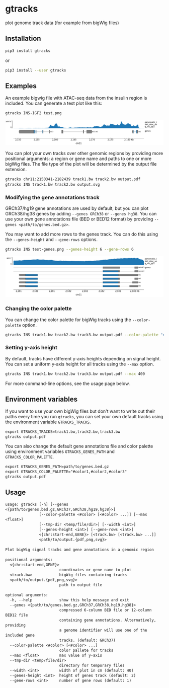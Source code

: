 # gtracks

plot genome track data (for example from bigWig files)

## Installation

```sh
pip3 install gtracks
```
or
```sh
pip3 install --user gtracks
```

## Examples

An example bigwig file with ATAC-seq data from the insulin region is included.
You can generate a test plot like this:
```sh
gtracks INS-IGF2 test.png
```
![test plot](https://github.com/anthony-aylward/gtracks/raw/master/test.png)

You can plot your own tracks over other genomic regions by providing more
positional arguments: a region or gene name and paths to one or more bigWig
files. The file type of the plot will be determined by the
output file extension.
```sh
gtracks chr11:2150341-2182439 track1.bw track2.bw output.pdf
gtracks INS track1.bw track2.bw output.svg
```

### Modifying the gene annotations track

GRCh37/hg19 gene annotations are used by default, but you can plot GRCh38/hg38
genes by adding `--genes GRCh38` or `--genes hg38`. You can use your own gene
annotations file (BED or BED12 format) by providing
`--genes <path/to/genes.bed.gz>`.

You may want to add more rows to the genes track. You can do this using
the `--genes-height` and `--gene-rows` options.

```sh
gtracks INS test-genes.png --genes-height 6 --gene-rows 6
```
![test plot with more gene rows](https://github.com/anthony-aylward/gtracks/raw/master/test-genes.png)

### Changing the color palette

You can change the color palette for bigWig tracks using the `--color-palette` option.
```sh
gtracks INS track1.bw track2.bw track3.bw output.pdf --color-palette "#color1" "#color2" "#color3"
```

### Setting y-axis height

By default, tracks have different y-axis heights depending on signal height.
You can set a uniform y-axis height for all tracks using the `--max` option.

```sh
gtracks INS track1.bw track2.bw track3.bw output.pdf --max 400
```

For more command-line options, see the usage page below.

## Environment variables

If you want to use your own bigWig files but don't want to write out their
paths every time you run `gtracks`, you can set your own default tracks using
the environment variable `GTRACKS_TRACKS`.
```
export GTRACKS_TRACKS=track1.bw,track2.bw,track3.bw
gtracks output.pdf
```

You can also change the default gene annotations file and color palette using
environment variables `GTRACKS_GENES_PATH` and `GTRACKS_COLOR_PALETTE`.
```
export GTRACKS_GENES_PATH=path/to/genes.bed.gz
export GTRACKS_COLOR_PALETTE="#color1,#color2,#color3"
gtracks output.pdf
```

## Usage

```
usage: gtracks [-h] [--genes <{path/to/genes.bed.gz,GRCh37,GRCh38,hg19,hg38}>]
               [--color-palette <#color> [<#color> ...]] [--max <float>]
               [--tmp-dir <temp/file/dir>] [--width <int>]
               [--genes-height <int>] [--gene-rows <int>]
               <{chr:start-end,GENE}> [<track.bw> [<track.bw> ...]]
               <path/to/output.{pdf,png,svg}>

Plot bigWig signal tracks and gene annotations in a genomic region

positional arguments:
  <{chr:start-end,GENE}>
                        coordinates or gene name to plot
  <track.bw>            bigWig files containing tracks
  <path/to/output.{pdf,png,svg}>
                        path to output file

optional arguments:
  -h, --help            show this help message and exit
  --genes <{path/to/genes.bed.gz,GRCh37,GRCh38,hg19,hg38}>
                        compressed 6-column BED file or 12-column BED12 file
                        containing gene annotations. Alternatively, providing
                        a genome identifier will use one of the included gene
                        tracks. (default: GRCh37)
  --color-palette <#color> [<#color> ...]
                        color pallete for tracks
  --max <float>         max value of y-axis
  --tmp-dir <temp/file/dir>
                        directory for temporary files
  --width <int>         width of plot in cm (default: 40)
  --genes-height <int>  height of genes track (default: 2)
  --gene-rows <int>     number of gene rows (default: 1)
```
